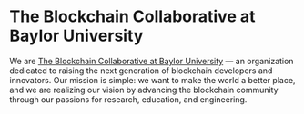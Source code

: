 # The Blockchain Collaborative at Baylor University
We are [The Blockchain Collaborative at Baylor University]("https://tbcollaborative.vercel.app/") — an organization dedicated to raising the next generation of blockchain developers and innovators. Our mission is simple: we want to make the world a better place, and we are realizing our vision by advancing the blockchain community through our passions for research, education, and engineering.
